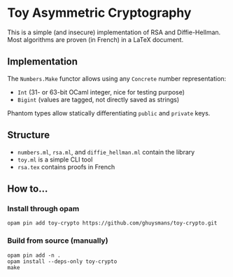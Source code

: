 # Toy Asymmetric Cryptography
This is a simple (and insecure) implementation of RSA and Diffie-Hellman.
Most algorithms are proven (in French) in a LaTeX document.

## Implementation
The `Numbers.Make` functor allows using any `Concrete` number representation:
- `Int` (31- or 63-bit OCaml integer, nice for testing purpose)
- `Bigint` (values are tagged, not directly saved as strings)

Phantom types allow statically differentiating `public` and `private` keys.

## Structure
- `numbers.ml`, `rsa.ml`, and `diffie_hellman.ml` contain the library
- `toy.ml` is a simple CLI tool
- `rsa.tex` contains proofs in French

## How to...

### Install through opam
```
opam pin add toy-crypto https://github.com/ghuysmans/toy-crypto.git
```

### Build from source (manually)
```
opam pin add -n .
opam install --deps-only toy-crypto
make
```
